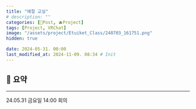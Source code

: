 ```yaml
---
title: "예절 교실"
# description: ""
categories: [📀Post, 🫐Project]
tags: [Project, VRChat]
image: "/assets/project/Etuiket_Class/240703_161751.png"
hidden: true

date: 2024-05-31. 00:00
last_modified_at: 2024-11-09. 08:34 # Init
---
```


## 🎲 요약

---

24.05.31 금요일 14:00 회의  
